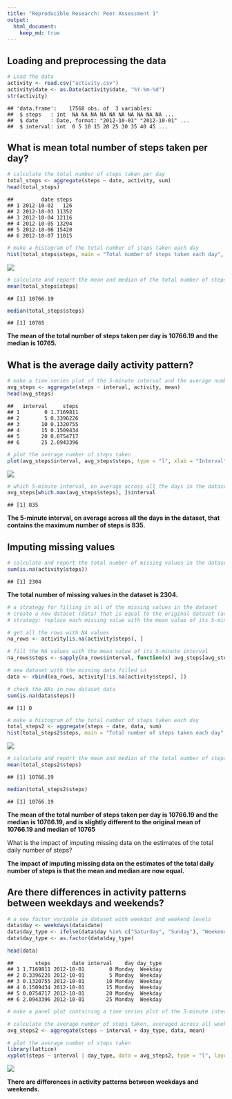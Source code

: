 ```yaml
---
title: "Reproducible Research: Peer Assessment 1"
output: 
  html_document:
    keep_md: true
---
```



## Loading and preprocessing the data


```r
# Load the data
activity <- read.csv("activity.csv")
activity$date <- as.Date(activity$date, "%Y-%m-%d")
str(activity)
```

```
## 'data.frame':	17568 obs. of  3 variables:
##  $ steps   : int  NA NA NA NA NA NA NA NA NA NA ...
##  $ date    : Date, format: "2012-10-01" "2012-10-01" ...
##  $ interval: int  0 5 10 15 20 25 30 35 40 45 ...
```

## What is mean total number of steps taken per day?


```r
# calculate the total number of steps taken per day
total_steps <- aggregate(steps ~ date, activity, sum)
head(total_steps)
```

```
##         date steps
## 1 2012-10-02   126
## 2 2012-10-03 11352
## 3 2012-10-04 12116
## 4 2012-10-05 13294
## 5 2012-10-06 15420
## 6 2012-10-07 11015
```


```r
# make a histogram of the total number of steps taken each day
hist(total_steps$steps, main = "Total number of steps taken each day", xlab = "Steps", col = "blue")
```

![](/Volumes/LocalData/Developer/RepData_PeerAssessment1/PA1_files/figure-html/unnamed-chunk-3-1.png)<!-- -->


```r
# calculate and report the mean and median of the total number of steps taken per day
mean(total_steps$steps)
```

```
## [1] 10766.19
```


```r
median(total_steps$steps)
```

```
## [1] 10765
```
**The mean of the total number of steps taken per day is 10766.19 and the median is 10765.**

## What is the average daily activity pattern?


```r
# make a time series plot of the 5-minute interval and the average number of steps taken, averaged across all days (y-axis)
avg_steps <- aggregate(steps ~ interval, activity, mean)
head(avg_steps)
```

```
##   interval     steps
## 1        0 1.7169811
## 2        5 0.3396226
## 3       10 0.1320755
## 4       15 0.1509434
## 5       20 0.0754717
## 6       25 2.0943396
```

```r
# plot the average number of steps taken
plot(avg_steps$interval, avg_steps$steps, type = "l", xlab = "Interval", ylab = "Average number of steps taken", main = "Average number of steps taken per interval")
```

![](/Volumes/LocalData/Developer/RepData_PeerAssessment1/PA1_files/figure-html/unnamed-chunk-7-1.png)<!-- -->


```r
# which 5-minute interval, on average across all the days in the dataset, contains the maximum number of steps?
avg_steps[which.max(avg_steps$steps), ]$interval
```

```
## [1] 835
```
**The 5-minute interval, on average across all the days in the dataset, that contains the maximum number of steps is 835.**

## Imputing missing values


```r
# calculate and report the total number of missing values in the dataset (i.e. the total number of rows with NAs)
sum(is.na(activity$steps))
```

```
## [1] 2304
```

**The total number of missing values in the dataset is 2304.**


```r
# a strategy for filling in all of the missing values in the dataset
# create a new dataset (data) that is equal to the original dataset (activity) but with the missing data filled in
# strategy: replace each missing value with the mean value of its 5-minute interval

# get all the rows with NA values
na_rows <- activity[is.na(activity$steps), ]

# fill the NA values with the mean value of its 5-minute interval
na_rows$steps <- sapply(na_rows$interval, function(x) avg_steps[avg_steps$interval == x, ]$steps)

# new dataset with the missing data filled in
data <- rbind(na_rows, activity[!is.na(activity$steps), ])
```

```r
# check the NAs in new dataset data
sum(is.na(data$steps))
```

```
## [1] 0
```


```r
# make a histogram of the total number of steps taken each day
total_steps2 <- aggregate(steps ~ date, data, sum)
hist(total_steps2$steps, main = "Total number of steps taken each day", xlab = "Steps", col = "blue")
```

![](/Volumes/LocalData/Developer/RepData_PeerAssessment1/PA1_files/figure-html/unnamed-chunk-12-1.png)<!-- -->


```r
# calculate and report the mean and median of the total number of steps taken per day
mean(total_steps2$steps)
```

```
## [1] 10766.19
```


```r
median(total_steps2$steps)
```

```
## [1] 10766.19
```

**The mean of the total number of steps taken per day is 10766.19 and the median is 10766.19, and is slightly different to the original mean of 10766.19 and median of 10765**


What is the impact of imputing missing data on the estimates of the total daily number of steps?

**The impact of imputing missing data on the estimates of the total daily number of steps is that the mean and median are now equal.**


## Are there differences in activity patterns between weekdays and weekends?

```r
# a new factor variable in dataset with weekdat and weekend levels
data$day <- weekdays(data$date)
data$day_type <- ifelse(data$day %in% c("Saturday", "Sunday"), "Weekend", "Weekday")
data$day_type <- as.factor(data$day_type)

head(data)
```

```
##       steps       date interval    day day_type
## 1 1.7169811 2012-10-01        0 Monday  Weekday
## 2 0.3396226 2012-10-01        5 Monday  Weekday
## 3 0.1320755 2012-10-01       10 Monday  Weekday
## 4 0.1509434 2012-10-01       15 Monday  Weekday
## 5 0.0754717 2012-10-01       20 Monday  Weekday
## 6 2.0943396 2012-10-01       25 Monday  Weekday
```


```r
# make a panel plot containing a time series plot of the 5-minute interval and the average number of steps taken, averaged across all weekday days or weekend days (y-axis)

# calculate the average number of steps taken, averaged across all weekday days or weekend days
avg_steps2 <- aggregate(steps ~ interval + day_type, data, mean)

# plot the average number of steps taken
library(lattice)
xyplot(steps ~ interval | day_type, data = avg_steps2, type = "l", layout = c(1, 2), xlab = "Interval", ylab = "Number of steps")
```

![](/Volumes/LocalData/Developer/RepData_PeerAssessment1/PA1_files/figure-html/unnamed-chunk-16-1.png)<!-- -->

**There are differences in activity patterns between weekdays and weekends.**
